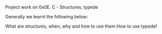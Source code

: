 Project work on 0x0E. C - Structures, typede

Generally we learnt the following below:


What are structures, when, why and how to use them
How to use typedef

